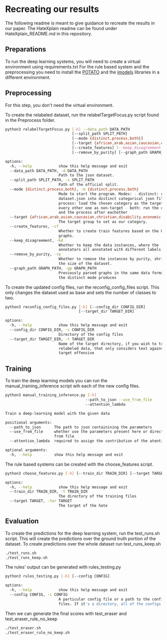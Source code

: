 # Recreating our results

The following readme is meant to give guidance to recreate 
the results in our paper. The HateXplain readme can be found under
HateXplain_README.md in this repository.

## Preparations

To run the deep learning systems, you will need to create a 
virtual environment using requirements.txt
For the rule based system and the preprocessing you need to install
the [POTATO](https://pypi.org/project/xpotato/) and the 
[imodels](https://pypi.org/project/imodels/) libraries in a different 
environment.


## Preprocessing

For this step, you don't need the virtual environment.

To create the relabeled dataset, run the relabelTargetFocus.py 
script found in the Preprocess folder.

```bash
python3 relabelTargetFocus.py [-h] --data_path DATA_PATH
                              [--split_path SPLIT_PATH]
                              [--mode {distinct,process,both}]
                              [--target {african,arab,asian,caucasian,christian,disability,economic,hindu,hispanic,homosexual,indian,islam,jewish,men,other,refugee,women}]
                              [--create_features] [--keep_disagreement]
                              [--remove_by_purity] [--graph_path GRAPH_PATH]

options:
  -h, --help            show this help message and exit
  --data_path DATA_PATH, -d DATA_PATH
                        Path to the json dataset.
  --split_path SPLIT_PATH, -s SPLIT_PATH
                        Path of the official split.
  --mode {distinct,process,both}, -m {distinct,process,both}
                        Mode to start the program. Modes: - distinct: cut the
                        dataset.json into distinct categorical json files -
                        process: load the chosen category as the target and
                        every other one as non-target - both: run the distinct
                        and the process after eachother
  --target {african,arab,asian,caucasian,christian,disability,economic,hindu,hispanic,homosexual,indian,islam,jewish,men,other,refugee,women}, -t {african,arab,asian,caucasian,christian,disability,economic,hindu,hispanic,homosexual,indian,islam,jewish,men,other,refugee,women}
                        The target group to set as our category.
  --create_features, -cf
                        Whether to create train features based on the UD
                        graphs.
  --keep_disagreement, -kd
                        Whether to keep the data instances, where the
                        annotators all annotated with different labels.
  --remove_by_purity, -rp
                        Whether to remove the instances by purity, shrinking
                        the size of the dataset.
  --graph_path GRAPH_PATH, -gp GRAPH_PATH
                        Previously parsed graphs in the same data format as
                        the distinct mode produces
```

To create the updated config files, run the reconfig_config_files script.
This only changes the dataset used as base and sets the number of classes
to two.
```bash
python3 reconfig_config_files.py [-h] [--config_dir CONFIG_DIR]
                                 [--target_dir TARGET_DIR]

options:
  -h, --help            show this help message and exit
  --config_dir CONFIG_DIR, -c CONFIG_DIR
                        Directory of the config files
  --target_dir TARGET_DIR, -t TARGET_DIR
                        Name of the target directory, if you wish to train on
                        relabeled data, that only considers text against the
                        target offensive
``` 

## Training

To train the deep learning models you can run the 
manual_training_inference script wih each of the new config files. 

```bash
python3 manual_training_inference.py [-h]
                                    --path_to_json --use_from_file
                                    --attention_lambda

Train a deep-learning model with the given data

positional arguments:
  --path_to_json      The path to json containining the parameters
  --use_from_file     whether use the parameters present here or directly use
                      from file
  --attention_lambda  required to assign the contribution of the atention loss

optional arguments:
  -h, --help          show this help message and exit
```

The rule based systems can be created with the choose_features script.

```bash
python3 choose_features.py [-h] [--train_dir TRAIN_DIR] [--target TARGET]

options:
  -h, --help            show this help message and exit
  --train_dir TRAIN_DIR, -t TRAIN_DIR
                        The directory of the training files
  --target TARGET, -tar TARGET
                        The target of the hate
```

## Evaluation

To create the predictions for the deep learning system, 
run the test_runs.sh script. This will create the predictions over
the ground truth portion of the dataset.
To create predictions over the whole dataset run test_runs_keep.sh

```bash
./test_runs.sh
./test_runs_keep.sh
```

The rules' output can be generated with rules_testing.py

```bash
python3 rules_testing.py [-h] [--config CONFIG]

options:
  -h, --help            show this help message and exit
  --config CONFIG, -c CONFIG
                        A particular config file or a path to the config
                        files. If it's a directory, all of the configs
```

Then we can generate the final scores with test_eraser 
and test_eraser_rule_no_keep

```bash
./test_eraser.sh
./test_eraser_rule_no_keep.sh
```
